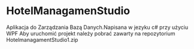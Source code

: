 # HotelManagamenStudio
Aplikacja do Zarządzania Bazą Danych.Napisana w jezyku c# przy użyciu WPF
Aby uruchomić projekt należy pobrać zawarty na repozytorium HotelmanagamentStudio1.zip
